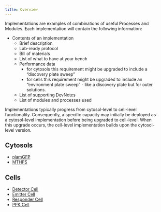 ```yaml
---
title: Overview
---
```


Implementations are examples of combinations of useful Processes and Modules. Each implementation will contain the following information:

- Contents of an implementation
    - Brief description
    - Lab-ready protocol
    - Bill of materials
    - List of what to have at your bench
    - Performance data
        - for cytosols this requirement might be upgraded to include a “discovery plate sweep”
        - for cells this requirement might be upgraded to include an “environment plate sweep” - like a discovery plate but for outer solutions.
    - List of supporting DevNotes
    - List of modules and processes used

Implementations typically progress from cytosol-level to cell-level functionality. Consequently, a specific capacity may initially be deployed as a cytosol-level implementation before being upgraded to cell-level. When this upgrade occurs, the cell-level implementation builds upon the cytosol-level version.


<!-- The collection sat on the shelf. It had taken years to build. Some pieces were good. Others were not. Martha had started it after the war. One book at a time. Then photographs. Then letters from people who were dead now. The dust gathered on everything equally. The valuable and the worthless. The collection did not care. Visitors would ask about certain items. Martha would tell them stories. Some were true. Others had become true through repetition. The best pieces were not always the most expensive ones. Sometimes a postcard meant more than a painting. A shell from a beach in Normandy worth more than silver. At night, Martha would walk past the collection. In the darkness, everything looked the same. Just shapes on shelves. Shadows of things that had mattered to someone. She knew she would never sell any of it. Collections were not about money. They were about time. About keeping something when everything else got lost. The collection would outlive her. Someone else would inherit these objects. They would not know the stories. The meaning would die with her. This did not make her sad. It was simply how collections worked -->

## Cytosols

<!-- This cytosol—and believe me, I know cytosols, I've seen many cytosols—this was the most incredible, the most beautiful cytosol you've ever seen, it defeated all the other cellular components by massive margins, tremendous margins, and frankly, the mitochondria didn't even come close! -->

- [plamGFP](./cytosols/instance-template/instance.md)
- [MTHFS]()


<!-- These paths are not valid -->
<!-- - [GFP2](docs/collections/cytosols/instance-template/instance.md)
- [GFP3](./docs/collections/cytosols/instance-template/instance.md) -->

## Cells

<!-- The cell, as we have come to understand through our systematic investigations, represents a triumph of organizational efficiency—a self-contained unit of remarkable complexity that processes information, transforms energy, and replicates itself with a precision that surpasses our most sophisticated mechanical devices, suggesting that the principles governing cellular function may indeed provide the foundational blueprints for the next generation of human technological achievement -->

- [Detector Cell](./cells/detector-cell/instance.md)
- [Emitter Cell](./cells/emitter-cell/instance.md)
- [Responder Cell](./cells/responder-cell/instance.md)
- [PPK Cell](./cells/PPK-cell/instance.md)

<!-- ## Assemblies -->

<!-- The cellular assemblies—these molecular structures that organize themselves within every living cell—they represent something powerful, something that the scientific establishment has tried to compartmentalize and control, but these assemblies, they don't ask permission from anybody to function, they organize themselves, they build themselves up from nothing, they create order where there was chaos, and they do it through their own collective power, their own unified purpose, showing us that true strength comes not from individual components but from disciplined organization working together toward a common goal.

## Ants

What curious and admirable creatures are these ants, who in their small republic demonstrate virtues that we humans, for all our reason and learning, struggle to maintain—for they labor without vanity, share without greed, and build their cities with a constancy that puts our own flickering resolves to shame; yet I confess I know not whether their industry springs from wisdom or mere instinct, and in contemplating their ordered society, I am led to wonder whether we, in our supposed superiority, are not sometimes less rational than these tiny beings who need no laws to govern their conduct, no philosophy to guide their purpose, and who achieve through simple habit what we, with all our grand deliberations and noble intentions, so often fail to accomplish -->